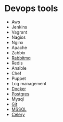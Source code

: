 # Devops tools 

* Aws
* Jenkins
* Vagrant
* Nagios
* Nginx
* Apache
* Zabbix
* [Rabbitmq](https://github.com/dirakx/Rabbitmq)
* Redis
* Ansible
* Chef
* Puppet
* Log management
* [Docker](https://github.com/dirakx/Docker)
* [Postgres](https://github.com/dirakx/Postgres)
* Mysql
* [Git](https://github.com/dirakx/Git)
* [MSSQL](https://github.com/dirakx/Mssql)
* [Celery](https://github.com/dirakx/Celery)









